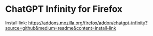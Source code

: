 # ChatGPT Infinity for Firefox

Install link: https://addons.mozilla.org/firefox/addon/chatgpt-infinity?source=github&medium=readme&content=install-link
